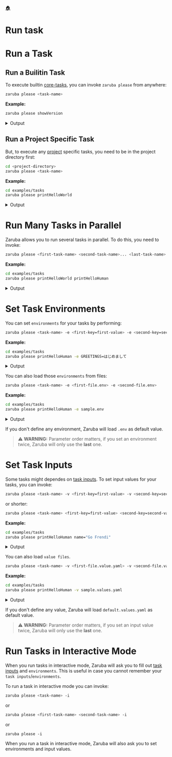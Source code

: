 <!--startTocHeader-->
[🏠](README.md)
# Run task
<!--endTocHeader-->

# Run a Task

## Run a Builitin Task

To execute builtin [core-tasks](../core-tasks/README.md), you can invoke `zaruba please` from anywhere:

```bash
zaruba please <task-name>
```

__Example:__

<!--startCode-->
```bash
zaruba please showVersion
```
 
<details>
<summary>Output</summary>
 
```````
Job Starting...
 Elapsed Time: 1.653µs
 Current Time: 13:58:44
  Run  'showVersion' command on /home/gofrendi/zaruba/docs
   showVersion           13:58:44.637 v0.9.0-alpha-2-adcf27c3ec0097d02bc4e7fff7f9906d92acea90
  Successfully running  'showVersion' command
  Job Running...
 Elapsed Time: 104.817825ms
 Current Time: 13:58:44
  
  Job Complete!!! 
  Terminating
  Job Ended...
 Elapsed Time: 305.956929ms
 Current Time: 13:58:44
```````
</details>
<!--endCode-->

## Run a Project Specific Task

But, to execute any [project](./project/README.md) specific tasks, you need to be in the project directory first:

```bash
cd <project-directory>
zaruba please <task-name>
```

__Example:__

<!--startCode-->
```bash
cd examples/tasks
zaruba please printHelloWorld
```
 
<details>
<summary>Output</summary>
 
```````
Job Starting...
 Elapsed Time: 1.127µs
 Current Time: 13:58:45
  Run  'printHelloWorld' command on /home/gofrendi/zaruba/docs/examples/tasks
   printHelloWorld       13:58:45.103 hello world
  Successfully running  'printHelloWorld' command
  Job Running...
 Elapsed Time: 101.976849ms
 Current Time: 13:58:45
  
  Job Complete!!! 
  Terminating
  Job Ended...
 Elapsed Time: 212.472565ms
 Current Time: 13:58:45
```````
</details>
<!--endCode-->


# Run Many Tasks in Parallel

Zaruba allows you to run several tasks in parallel. To do this, you need to invoke:

```bash
zaruba please <first-task-name> <second-task-name>... <last-task-name>
```

__Example:__

<!--startCode-->
```bash
cd examples/tasks
zaruba please printHelloWorld printHelloHuman
```
 
<details>
<summary>Output</summary>
 
```````
Job Starting...
 Elapsed Time: 1.156µs
 Current Time: 13:58:45
  Run  'printHelloWorld' command on /home/gofrendi/zaruba/docs/examples/tasks
  Run  'printHelloHuman' command on /home/gofrendi/zaruba/docs/examples/tasks
   printHelloHuman       13:58:45.495 hello human
   printHelloWorld       13:58:45.495 hello world
  Successfully running  'printHelloHuman' command
  Successfully running  'printHelloWorld' command
  Job Running...
 Elapsed Time: 102.400434ms
 Current Time: 13:58:45
  
  Job Complete!!! 
  Terminating
  Job Ended...
 Elapsed Time: 213.543467ms
 Current Time: 13:58:45
```````
</details>
<!--endCode-->

# Set Task Environments

You can set `environments` for your tasks by performing:

```bash
zaruba please <task-name> -e <first-key=first-value> -e <second-key=second-value>
```

__Example:__

<!--startCode-->
```bash
cd examples/tasks
zaruba please printHelloHuman -e GREETINGS=はじめまして
```
 
<details>
<summary>Output</summary>
 
```````
Job Starting...
 Elapsed Time: 1.471µs
 Current Time: 13:58:45
  Run  'printHelloHuman' command on /home/gofrendi/zaruba/docs/examples/tasks
   printHelloHuman       13:58:45.921 はじめまして human
  Successfully running  'printHelloHuman' command
  Job Running...
 Elapsed Time: 102.326906ms
 Current Time: 13:58:46
  
  Job Complete!!! 
  Terminating
  Job Ended...
 Elapsed Time: 213.374285ms
 Current Time: 13:58:46
```````
</details>
<!--endCode-->

You can also load those `environments` from files:

```bash
zaruba please <task-name> -e <first-file.env> -e <second-file.env>
```

__Example:__

<!--startCode-->
```bash
cd examples/tasks
zaruba please printHelloHuman -e sample.env
```
 
<details>
<summary>Output</summary>
 
```````
Job Starting...
 Elapsed Time: 857ns
 Current Time: 13:58:46
  Run  'printHelloHuman' command on /home/gofrendi/zaruba/docs/examples/tasks
   printHelloHuman       13:58:46.32  Hola human
  Successfully running  'printHelloHuman' command
  Job Running...
 Elapsed Time: 101.9461ms
 Current Time: 13:58:46
  
  Job Complete!!! 
  Terminating
  Job Ended...
 Elapsed Time: 212.603385ms
 Current Time: 13:58:46
```````
</details>
<!--endCode-->


If you don't define any environment, Zaruba will load `.env` as default value.

> ⚠️ __WARNING:__ Parameter order matters, if you set an environment twice, Zaruba will only use the __last__ one.

# Set Task Inputs

Some tasks might dependes on [task inputs](./project/task/task-inputs.md). To set input values for your tasks, you can invoke:

```bash
zaruba please <task-name> -v <first-key=first-value> -v <second-key=second-value>
```

or shorter:


```bash
zaruba please <task-name> <first-key=first-value> <second-key=second-value>
```

__Example:__

<!--startCode-->
```bash
cd examples/tasks
zaruba please printHelloHuman name="Go Frendi"
```
 
<details>
<summary>Output</summary>
 
```````
Job Starting...
 Elapsed Time: 1.062µs
 Current Time: 13:58:46
  Run  'printHelloHuman' command on /home/gofrendi/zaruba/docs/examples/tasks
   printHelloHuman       13:58:46.745 hello human
  Successfully running  'printHelloHuman' command
  Job Running...
 Elapsed Time: 102.232181ms
 Current Time: 13:58:46
  
  Job Complete!!! 
  Terminating
  Job Ended...
 Elapsed Time: 213.519261ms
 Current Time: 13:58:46
```````
</details>
<!--endCode-->


You can also load `value files`.

```bash
zaruba please <task-name> -v <first-file.value.yaml> -v <second-file.value.yaml>
```

__Example:__

<!--startCode-->
```bash
cd examples/tasks
zaruba please printHelloHuman -v sample.values.yaml
```
 
<details>
<summary>Output</summary>
 
```````
Job Starting...
 Elapsed Time: 1.027µs
 Current Time: 13:58:47
  Run  'printHelloHuman' command on /home/gofrendi/zaruba/docs/examples/tasks
   printHelloHuman       13:58:47.121 hello Avogadro
  Successfully running  'printHelloHuman' command
  Job Running...
 Elapsed Time: 101.709104ms
 Current Time: 13:58:47
  
  Job Complete!!! 
  Terminating
  Job Ended...
 Elapsed Time: 213.459457ms
 Current Time: 13:58:47
```````
</details>
<!--endCode-->



If you don't define any value, Zaruba will load `default.values.yaml` as default value.


> ⚠️ __WARNING:__ Parameter order matters, if you set an input value twice, Zaruba will only use the __last__ one.


# Run Tasks in Interactive Mode

When you run tasks in interactive mode, Zaruba will ask you to fill out [task inputs](./project/task/task-inputs.md) and `environments`. This is useful in case you cannot remember your `task inputs`/`environments`.

To run a task in interactive mode you can invoke:

```bash
zaruba please <task-name> -i
```

or

```bash
zaruba please <first-task-name> <second-task-name> -i
```

or

```
zaruba please -i
```

When you run a task in interactive mode, Zaruba will also ask you to set environments and input values.


<!--startTocSubTopic-->
<!--endTocSubTopic-->